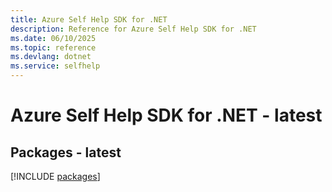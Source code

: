 ```yaml
---
title: Azure Self Help SDK for .NET
description: Reference for Azure Self Help SDK for .NET
ms.date: 06/10/2025
ms.topic: reference
ms.devlang: dotnet
ms.service: selfhelp
---
```

# Azure Self Help SDK for .NET - latest
## Packages - latest
[!INCLUDE [packages](self-help-index.md)]